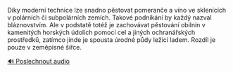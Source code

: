
Díky moderní technice lze snadno pěstovat pomeranče a víno ve sklenících v polárních či subpolárních zemích. Takové podnikání by každý nazval bláznovstvím. Ale v podstatě totéž je zachovávat pěstování obilnin v kamenitých horských údolích pomocí cel a jiných ochranářských prostředků, zatímco jinde je spousta úrodné půdy ležící ladem. Rozdíl je pouze v zeměpisné šířce.

[🔊 Poslechnout audio](/data/7-paragraphs/audio/chapter_72/para_008-Dky-modern-technice-lze-snadno-pstovat-pomeran.mp3)
